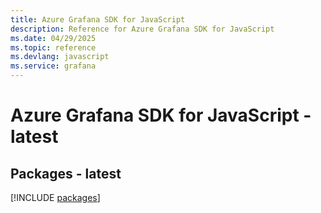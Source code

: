 ```yaml
---
title: Azure Grafana SDK for JavaScript
description: Reference for Azure Grafana SDK for JavaScript
ms.date: 04/29/2025
ms.topic: reference
ms.devlang: javascript
ms.service: grafana
---
```

# Azure Grafana SDK for JavaScript - latest
## Packages - latest
[!INCLUDE [packages](grafana-index.md)]